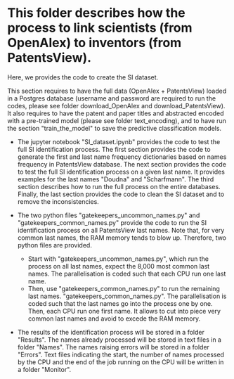# This folder describes how the process to link scientists (from OpenAlex) to inventors (from PatentsView). 

Here, we provides the code to create the SI dataset.

This section requires to have the full data (OpenAlex + PatentsView) loaded in a Postgres database (username and password are required to run the codes, please see folder download_OpenAlex and download_PatentsView). It also requires to have the patent and paper titles and abstracted encoded with a pre-trained model (please see folder text_encoding), and to have run the section "train_the_model" to save the predictive classification models. 

* The jupyter notebook "SI_dataset.ipynb" provides the code to test the full SI identification process. The first section provides the code to generate the first and last name frequency dictionaries based on names frequency in PatentsView database. The next section provides the code to test the full SI identification process on a given last name. It provides examples for the last names "Doudna" and "Scharfmann". The third section describes how to run the full process on the entire databases. Finally, the last section provides the code to clean the SI dataset and to remove the inconsistencies. 


* The two python files "gatekeepers_uncommon_names.py" and "gatekeepers_common_names.py" provide the code to run the SI identification process on all PatentsView last names. Note that, for very common last names, the RAM memory tends to blow up. Therefore, two python files are provided. 
    * Start with "gatekeepers_uncommon_names.py", which run the process on all last names, expect the 8,000 most common last names. The parallelisation is coded such that each CPU run one last name. 
    * Then, use "gatekeepers_common_names.py" to run the remaining last names. "gatekeepers_common_names.py". The parallelisation is coded such that the last names go into the process one by one. Then, each CPU run one first name. It allows to cut into piece very common last names and avoid to excede the RAM memory.
 
* The results of the identification process will be stored in a folder "Results". The names already processed will be stored in text files in a folder "Names". The names raising errors will be stored in a folder "Errors". Text files indicating the start, the number of names processed by the CPU and the end of the job running on the CPU will be written in a folder "Monitor".
